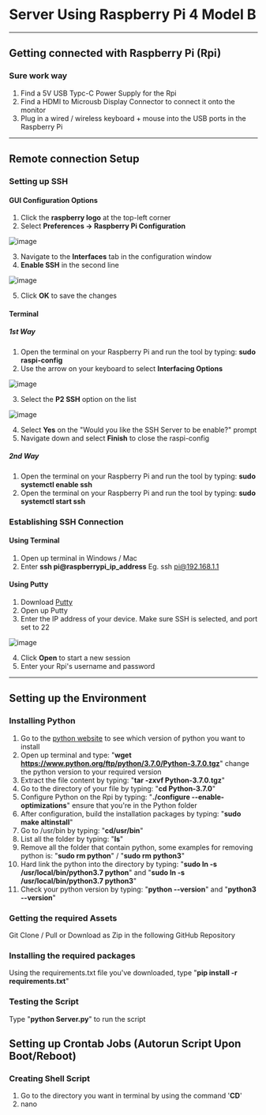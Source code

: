 # Server Using Raspberry Pi 4 Model B

---

## Getting connected with Raspberry Pi (Rpi)

### Sure work way
1) Find a 5V USB Typc-C Power Supply for the Rpi
2) Find a HDMI to Microusb Display Connector to connect it onto the monitor
3) Plug in a wired / wireless keyboard + mouse into the USB ports in the Raspberry Pi

---

## Remote connection Setup

### Setting up SSH

#### GUI Configuration Options

1) Click the **raspberry logo** at the top-left corner
2) Select **Preferences -> Raspberry Pi Configuration**

![image](https://user-images.githubusercontent.com/25051402/203454900-f114cefd-20f4-4d9d-8dde-be7f17215e52.png)

3) Navigate to the **Interfaces** tab in the configuration window
4) **Enable SSH** in the second line

![image](https://user-images.githubusercontent.com/25051402/203455015-c01160ba-9dac-4e90-965f-0e6a3c2683ab.png)

5) Click **OK** to save the changes

#### Terminal

##### 1st Way
1) Open the terminal on your Raspberry Pi and run the tool by typing: **sudo raspi-config**
2) Use the arrow on your keyboard to select **Interfacing Options**

![image](https://user-images.githubusercontent.com/25051402/203455152-a2cf0261-6cad-46fd-b8e4-6e98df916824.png)

3) Select the **P2 SSH** option on the list

![image](https://user-images.githubusercontent.com/25051402/203455204-da0f3786-f441-4e57-aae3-d32d050fceff.png)

4) Select **Yes** on the "Would you like the SSH Server to be enable?" prompt
5) Navigate down and select **Finish** to close the raspi-config
  
##### 2nd Way
1) Open the terminal on your Raspberry Pi and run the tool by typing: **sudo systemctl enable ssh**
2) Open the terminal on your Raspberry Pi and run the tool by typing: **sudo systemctl start ssh**


### Establishing SSH Connection

#### Using Terminal
1) Open up terminal in Windows / Mac
2) Enter **ssh pi@raspberrypi_ip_address** Eg. ssh pi@192.168.1.1

#### Using Putty

1) Download [Putty](https://www.chiark.greenend.org.uk/~sgtatham/putty/latest.html)
2) Open up Putty
3) Enter the IP address of your device. Make sure SSH is selected, and port set to 22

![image](https://user-images.githubusercontent.com/25051402/203456723-640e56d1-dfe9-471f-8ce7-3dceb21b777d.png)

4) Click **Open** to start a new session
5) Enter your Rpi's username and password

---

## Setting up the Environment

### Installing Python

1) Go to the [python website](https://www.python.org/ftp/python/) to see which version of python you want to install
2) Open up terminal and type: "**wget https://www.python.org/ftp/python/3.7.0/Python-3.7.0.tgz**" change the python version to your required version
3) Extract the file content by typing: "**tar -zxvf Python-3.7.0.tgz**"
4) Go to the directory of your file by typing: "**cd Python-3.7.0**"
5) Configure Python on the Rpi by typing: "**./configure --enable-optimizations**" ensure that you're in the Python folder
6) After configuration, build the installation packages by typing: "**sudo make altinstall**"
7) Go to /usr/bin by typing: "**cd/usr/bin**"
8) List all the folder by typing: "**ls**"
9) Remove all the folder that contain python, some examples for removing python is: "**sudo rm python**" / "**sudo rm python3**"
10) Hard link the python into the directory by typing: "**sudo ln -s /usr/local/bin/python3.7 python**" and "**sudo ln -s /usr/local/bin/python3.7 python3**"
11) Check your python version by typing: "**python --version**" and "**python3 --version**"

### Getting the required Assets
Git Clone / Pull or Download as Zip in the following GitHub Repository

### Installing the required packages
Using the requirements.txt file you've downloaded, type "**pip install -r requirements.txt**"

### Testing the Script
Type "**python Server.py**" to run the script

## Setting up Crontab Jobs (Autorun Script Upon Boot/Reboot)

### Creating Shell Script

1) Go to the directory you want in terminal by using the command '**CD**'
2) nano <script name>.sh Eg. nano launcher.sh
3) Ensure the header got '**#!/bin/sh**'
4) Type the commands you want to run upon booting up. Reccommended to go the default directory upon startup

This is how the script should look like:

**#!/bin/sh**

**cd /**

**cd /home/pi**

**sudo python3 Server.py**

5) Remember to change the mode of the read, write, execute level of the shell script by typing '**chmod 755 launcher.sh**'
6) Now test the shell script by typing '**sh launcher.sh**'

### Adding into Crontab 

1) First create a log file by typing '**mkdir logs***'
2) Open up the crontab window by typing '**sudo crontab -e**
3) Navigate to the last line and add the job you want. For this is '**@reboot sh /home/pi/launcher.sh > /home/pi/logs/cronlog 2&&1**'
4) Test by rebooting by typing '**sudo reboot now**'
5) If it doesn't work, go to the logs and read the cronlog file

**Tips**
Find how to schedule Crontab jobs [here](https://crontab.guru/) and [here](https://www.tutorialspoint.com/unix_commands/crontab.htm)

### How to check Python Program is running

Type '**ps -ef | grep python**' in the terminal to list the process status of the Python Program/s

To kill the Python Program type '**kill -9 pid**' in the terminal where **pid** is the Program ID you saw in the terminal using the previous command

## Setup Database in Raspberry Pi
